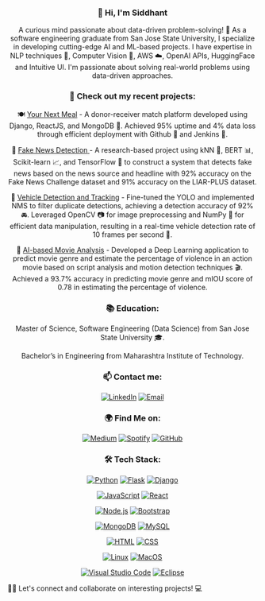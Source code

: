 <div align='center'>

  ### 👋 Hi, I'm Siddhant </div>

<div align = 'center'>A curious mind passionate about data-driven problem-solving! 🤖 As a software engineering graduate from San Jose State University, I specialize in developing cutting-edge AI and ML-based projects. I have expertise in NLP techniques 📖, Computer Vision 👀, AWS ☁️, OpenAI APIs, HuggingFace and Intuitive UI. I'm passionate about solving real-world problems using data-driven approaches.</div>


<div align="center">
  
  ### 🔭 Check out my recent projects:

🍽️ <ins>Your Next Meal</ins> - A donor-receiver match platform developed using Django, ReactJS, and MongoDB 🍴. Achieved 95% uptime and 4% data loss through efficient deployment with Github 🐙 and Jenkins 🔧.

📰 <ins> [Fake News Detection](https://github.com/soumyendra98/Metamorphs) </ins> - A research-based project using kNN 🤝, BERT 📊, Scikit-learn 📈, and TensorFlow 🤖 to construct a system that detects fake news based on the news source and headline with 92% accuracy on the Fake News Challenge dataset and 91% accuracy on the LIAR-PLUS dataset.

🚗 <ins>Vehicle Detection and Tracking</ins> - Fine-tuned the YOLO and implemented NMS to filter duplicate detections, achieving a detection accuracy of 92% 🚘. Leveraged OpenCV 📷 for image preprocessing and NumPy 🧮 for efficient data manipulation, resulting in a real-time vehicle detection rate of 10 frames per second 🚦.

🎥 <ins>AI-based Movie Analysis</ins> - Developed a Deep Learning application to predict movie genre and estimate the percentage of violence in an action movie based on script analysis and motion detection techniques 🎬. Achieved a 93.7% accuracy in predicting movie genre and mIOU score of 0.78 in estimating the percentage of violence.
  </div>

<div align="center">
  
  ### 📚 Education: 

Master of Science, Software Engineering (Data Science) from San Jose State University 🎓. 

Bachelor’s in Engineering from Maharashtra Institute of Technology.
</div>

<div align="center"> 
 
  ### 📫 Contact me:

[![LinkedIn](https://img.shields.io/badge/-LinkedIn-blue?style=flat&logo=linkedin&logoColor=white)](https://www.linkedin.com/in/siddhant-sancheti )
[![Email](https://img.shields.io/badge/-Email-red?style=flat&logo=gmail&logoColor=white)](mailto:sanchetisiddhantk@gmail.com)
  
  ### 🌍 Find Me on:

[![Medium](https://img.shields.io/badge/-Medium-black?style=flat&logo=medium&logoColor=white)](https://medium.com/@sidsanc4998) 
[![Spotify](https://img.shields.io/badge/-Spotify-1ED760?style=flat&logo=spotify&logoColor=white)](https://open.spotify.com/user/315bfidfyj47fcwbfpibxxu2nkfm?si=xeSqSuLwQwSytXVlfnaNRA&utm_source=copy-link)
[![GitHub](https://img.shields.io/badge/-GitHub-black?style=flat&logo=github&logoColor=white)](https://github.com/)

  </div>


<div align="center">

  ### 🛠 Tech Stack:

[![Python](https://img.shields.io/badge/Code-Python-informational?style=flat&logo=python&logoColor=white)](https://www.python.org/)
[![Flask](https://img.shields.io/badge/-Flask-black?style=flat&logo=flask&logoColor=white)](https://flask.palletsprojects.com/)
[![Django](https://img.shields.io/badge/Django-092E20?style=flat&logo=django&logoColor=white)](https://www.djangoproject.com/start/)
 
 </div>
  

<div align="center">
  
[![JavaScript](https://img.shields.io/badge/-JavaScript-F7DF1E?style=flat&logo=javascript&logoColor=white)](https://developer.mozilla.org/en-US/docs/Web/JavaScript)
[![React](https://img.shields.io/badge/Code-React-informational?style=flat&logo=react&color=61DAFB)](https://react.dev/)

[![Node.js](https://img.shields.io/badge/-Node.js-43853D?style=flat&logo=node.js&logoColor=white)](https://nodejs.org/)
[![Bootstrap](https://img.shields.io/badge/-Bootstrap-563D7C?style=flat&logo=bootstrap&logoColor=white)](https://getbootstrap.com/)


</div>

<div align="center">
  
[![MongoDB](https://img.shields.io/badge/MongoDB-4EA94B?style=flat&logo=mongodb&logoColor=white)](https://www.mongodb.com/)
[![MySQL](https://img.shields.io/badge/MySQL-005C84?style=flat&logo=mysql&logoColor=white)](https://www.mysql.com/)

</div>

<div align="center">

[![HTML](https://img.shields.io/badge/-HTML-E34F26?style=flat&logo=html5&logoColor=white)](https://developer.mozilla.org/en-US/docs/Web/HTML)
[![CSS](https://img.shields.io/badge/-CSS-1572B6?style=flat&logo=css3&logoColor=white)](https://developer.mozilla.org/en-US/docs/Web/CSS)

</div>

<div align="center">
  
[![Linux](https://img.shields.io/badge/-Linux-FCC624?style=flat&logo=linux&logoColor=white)](https://www.linux.org/)
[![MacOS](https://img.shields.io/badge/mac%20os-000000?style=flat&logo=apple&logoColor=white)](https://support.apple.com/macos)

</div>

<div align="center">

[![Visual Studio Code](https://img.shields.io/badge/-Visual%20Studio%20Code-0078D4?style=flat&logo=visual-studio-code&logoColor=white)](https://code.visualstudio.com/)
[![Eclipse](https://img.shields.io/badge/-Eclipse-2C2255?style=flat&logo=eclipse&logoColor=white)](https://www.eclipse.org/)

</div>



👨‍💻 Let's connect and collaborate on interesting projects! 💻


